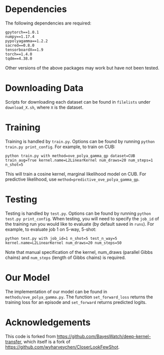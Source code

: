 # Dependencies

The following dependencies are required:
```
gpytorch==1.0.1
numpy==1.17.4
pypolyagamma==1.2.2
sacred==0.8.0
tensorboardX==1.9
torch==1.4.0
tqdm==4.38.0
```
Other versions of the above packages may work but have not been tested.

# Downloading Data

Scripts for downloading each dataset can be found in `filelists` under `download_X.sh`, where `X` is the dataset.

# Training

Training is handled by `train.py`. Options can be found by running `python train.py print_config`. For example, to train on CUB:

`python train.py with method=ove_polya_gamma_gp dataset=CUB train_aug=True kernel.name=L2LinearKernel num_draws=20 num_steps=1 n_shot=5`

This will train a cosine kernel, marginal likelihood model on CUB. For predictive likelihood, use `method=predictive_ove_polya_gamma_gp`.

# Testing

Testing is handled by `test.py`. Options can be found by running `python test.py print_config`. When testing, you will need to specify the `job_id` of the training run you would like to evaluate (by default saved in `runs`). For example, to evaluate job 1 on 5-way, 5-shot:

`python test.py with job_id=1 n_shot=5 test_n_way=5 kernel.name=L2LinearKernel num_draws=20 num_steps=50`

Note that manual specification of the kernel, num_draws (parallel Gibbs chains) and `num_steps` (length of Gibbs chains) is required.

# Our Model

The implementation of our model can be found in `methods/ove_polya_gamma.py`. The function `set_forward_loss` returns the training loss for an episode and `set_forward` returns predicted logits.

# Acknowledgements

This code is forked from https://github.com/BayesWatch/deep-kernel-transfer, which itself is a fork of https://github.com/wyharveychen/CloserLookFewShot.
